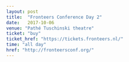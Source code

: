 ```yaml
---
layout: post
title:  "Fronteers Conference Day 2"
date:   2017-10-06
venue: "Pathé Tuschinski theatre"
ticket: "buy"
ticket_href: "https://tickets.fronteers.nl/"
time: "all day"
href: "http://fronteersconf.org/"
---
```

<!-- fill in the URL of your event host page if you haven't enough information for a detail page, so the event link won't point on the detail page at all -->
